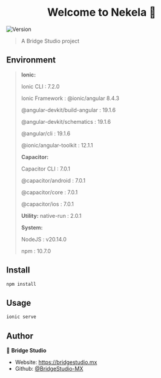 <h1 align="center">Welcome to Nekela 👋</h1>
<p>
  <img alt="Version" src="https://img.shields.io/badge/version-0.0.1-blue.svg?cacheSeconds=2592000" />
</p>

> A Bridge Studio project

## Environment

> **Ionic:**
>
> Ionic CLI                     : 7.2.0
>
> Ionic Framework               : @ionic/angular 8.4.3
>
> @angular-devkit/build-angular : 19.1.6
>
> @angular-devkit/schematics    : 19.1.6
>
> @angular/cli                  : 19.1.6
>
> @ionic/angular-toolkit        : 12.1.1
>
> **Capacitor:**
>
> Capacitor CLI      : 7.0.1
>
> @capacitor/android : 7.0.1
>
> @capacitor/core    : 7.0.1
>
> @capacitor/ios     : 7.0.1
>
> **Utility:**
> native-run  : 2.0.1
>
> **System:**
>
> NodeJS : v20.14.0
>
> npm    : 10.7.0

## Install

```sh
npm install
```

## Usage

```sh
ionic serve
```

## Author

👤 **Bridge Studio**

* Website: https://bridgestudio.mx
* Github: [@BridgeStudio-MX](https://github.com/BridgeStudio-MX)
